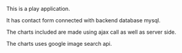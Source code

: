
This is a play application. 

It has contact form connected with backend database mysql. 

The charts included are made using ajax call as well as server side.

The charts uses google image search api.
